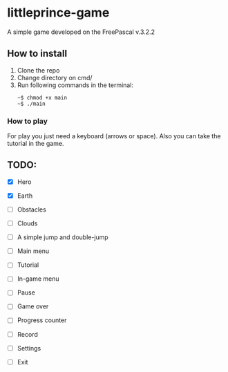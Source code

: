 # littleprince-game
A simple game developed on the FreePascal v.3.2.2

## How to install
1. Clone the repo
2. Change directory on cmd/
3. Run following commands in the terminal:
   ```
   ~$ chmod +x main
   ~$ ./main
   ``` 

### How to play
For play you just need a keyboard (arrows or space). Also you can take the tutorial in the game. 

## TODO:
- [x] Hero
- [x] Earth
- [ ] Obstacles
- [ ] Clouds
- [ ] A simple jump and double-jump
- [ ] Main menu
- [ ] Tutorial
- [ ] In-game menu
- [ ] Pause
- [ ] Game over
- [ ] Progress counter
- [ ] Record
- [ ] Settings
- [ ] Exit

